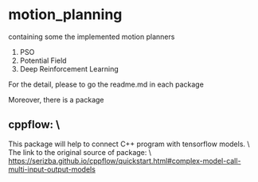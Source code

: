 # motion_planning
containing some the implemented motion planners
1. PSO
2. Potential Field
3. Deep Reinforcement Learning

For the detail, please to go the readme.md in each package

Moreover, there is a package 
## cppflow: \\
This package will help to connect C++ program with tensorflow models. \\
The link to the original source of package: \\
https://serizba.github.io/cppflow/quickstart.html#complex-model-call-multi-input-output-models

